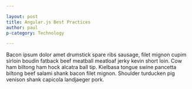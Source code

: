 ```yaml
---

layout: post
title: Angular.js Best Practices
author: paul
p-category: Technology

---
```


Bacon ipsum dolor amet drumstick spare ribs sausage, filet mignon cupim sirloin boudin fatback beef meatball meatloaf jerky kevin short loin. Cow ham biltong ham hock alcatra ball tip. Kielbasa tongue swine pancetta biltong beef salami shank bacon filet mignon. Shoulder turducken pig venison shank capicola landjaeger pork.